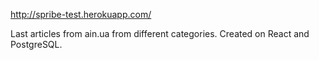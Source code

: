 http://spribe-test.herokuapp.com/

Last articles from ain.ua from different categories.
Created on React and PostgreSQL.

